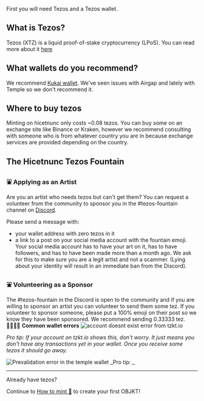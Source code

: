 First you will need Tezos and a Tezos wallet.

## What is Tezos?
Tezos (XTZ) is a liquid proof-of-stake cryptocurrency (LPoS). You can read more about it [here](https://en.wikipedia.org/wiki/Tezos)

## What wallets do you recommend?
We recommend [Kukai wallet](https://wallet.kukai.app/). We've seen issues with Airgap and lately with Temple so we don't recommend it.

## Where to buy tezos
Minting on hicetnunc only costs ~0.08 tezos. You can buy some on an exchange site like Binance or Kraken, however we recommend consulting with someone who is from whatever country you are in because exchange services are provided depending on the country.

## The Hicetnunc Tezos Fountain
### ⛲ Applying as an Artist
Are you an artist who needs tezos but can't get them? You can request a volunteer from the community to sponsor you in the #tezos-fountain channel on [Discord](https://discord.gg/FwZyeQp5).

Please send a message with:

* your wallet address with zero tezos in it
* a link to a post on your social media account with the fountain emoji. Your social media account has to have your art on it, has to have followers, and has to have been made more than a month ago. We ask for this to make sure you are a legit artist and not a scammer. (Lying about your identity will result in an immediate ban from the Discord).

### ⛲ Volunteering as a Sponsor
The #tezos-fountain in the Discord is open to the community and if you are willing to sponsor an artist you can volunteer to send them some tez. If you volunteer to sponsor someone, please put a 100% emoji on their post so we know they have been sponsored. We recommend sending 0.33333 tez. 
💯💯💯💯
**Common wallet errors**
![account doesnt exist error from tzkt.io](https://imgshare.io/images/2021/05/15/account_doesnt_exist.png)

_Pro tip: If your account on tzkt.io shows this, don't worry. It just means you don't have any transactions yet in your wallet. Once you receive some tezos it should go away._

![Prevalidation error in the temple wallet](https://imgshare.io/images/2021/05/15/pre_validation_error.png)
_Pro tip: _
***
Already have tezos? 

Continue to [How to mint 🌿](https://github.com/hicetnunc2000/hicetnunc/wiki/How-to-mint-🌿) to create your first OBJKT!